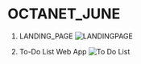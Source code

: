 # OCTANET_JUNE

1. LANDING_PAGE
![LANDINGPAGE](https://github.com/Arajit-Parida/OCTANET_JUNE/assets/159755996/887889a8-7b40-4c09-8f4f-b9fb4d56de12)

2. To-Do List Web App
![To Do List](https://github.com/Arajit-Parida/OCTANET_JUNE/assets/159755996/a653d4c4-86f4-4ee8-9d22-a79516091131)
